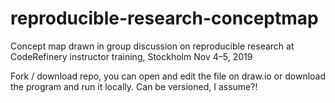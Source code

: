 # reproducible-research-conceptmap
Concept map drawn in group discussion on reproducible research at CodeRefinery instructor training, Stockholm Nov 4–5, 2019

Fork / download repo, you can open and edit the file on draw.io or download the program and run it locally. Can be versioned, I assume?!
